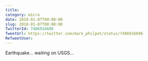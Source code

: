 ```yaml
---
title: 
category: micro
date: 2010-01-07T00:00:00
slug: 2010-01-07T00:00:00
TwitterId: 7486916696
TweetUrl: https://twitter.com/mark_philpot/status/7486916696
ReTweetUser: 
---
```


Earthquake... waiting on USGS...